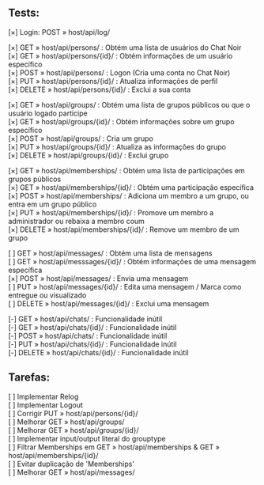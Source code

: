 ## Tests:

[×] Login: POST » host/api/log/  

[×] GET » host/api/persons/ : Obtém uma lista de usuários do Chat Noir  
[×] GET » host/api/persons/{id}/ : Obtém informações de um usuário específico  
[×] POST » host/api/persons/ : Logon (Cria uma conta no Chat Noir)  
[×] PUT » host/api/persons/{id}/ : Atualiza informações de perfil  
[×] DELETE » host/api/persons/{id}/ : Exclui a sua conta  

[×] GET » host/api/groups/ : Obtém uma lista de grupos públicos ou que o usuário logado participe  
[×] GET » host/api/groups/{id}/ : Obtém informações sobre um grupo específico  
[×] POST » host/api/groups/ : Cria um grupo  
[×] PUT » host/api/groups/{id}/ : Atualiza as informações do grupo  
[×] DELETE » host/api/groups/{id}/ : Exclui grupo  

[×] GET » host/api/memberships/ : Obtém uma lista de participações em grupos públicos  
[×] GET » host/api/memberships/{id}/ : Obtém uma participação específica  
[×] POST » host/api/memberships/ : Adiciona um membro a um grupo, ou entra em um grupo público  
[×] PUT » host/api/memberships/{id}/ : Promove um membro a administrador ou rebaixa a membro coum  
[×] DELETE » host/api/memberships/{id}/ : Remove um membro de um grupo  

[ ] GET » host/api/messages/ : Obtém uma lista de mensagens  
[ ] GET » host/api/messsages/{id}/ : Obtém informações de uma mensagem específica  
[×] POST » host/api/messages/ : Envia uma mensagem  
[ ] PUT » host/api/messages/{id}/ : Edita uma mensagem / Marca como entregue ou visualizado  
[ ] DELETE » host/api/messages/{id}/ : Exclui uma mensagem  

[-] GET » host/api/chats/ : Funcionalidade inútil  
[-] GET » host/api/chats/{id}/ : Funcionalidade inútil  
[-] POST » host/api/chats/ : Funcionalidade inútil  
[-] PUT » host/api/chats/{id}/ : Funcionalidade inútil  
[-] DELETE » host/api/chats/{id}/ : Funcionalidade inútil  

## Tarefas:

[ ] Implementar Relog  
[ ] Implementar Logout  
[ ] Corrigir PUT » host/api/persons/{id}/  
[ ] Melhorar GET » host/api/groups/  
[ ] Melhorar GET » host/api/groups/{id}/  
[ ] Implementar input/output literal do grouptype  
[ ] Filtrar Memberships em GET » host/api/memberships & GET » host/api/memberships/{id}/  
[ ] Evitar duplicação de 'Memberships'  
[ ] Melhorar GET » host/api/messages/
